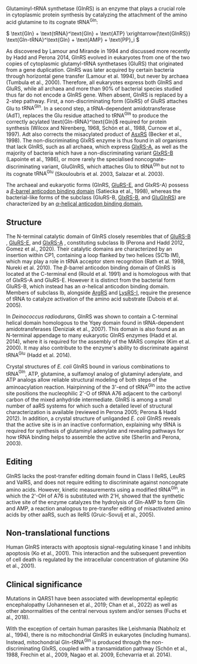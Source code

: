 



Glutaminyl-tRNA synthetase (GlnRS) is an enzyme that plays a crucial role in cytoplasmic protein synthesis by catalyzing the attachment of the amino acid glutamine to its cognate tRNA$^\text{Gln}$: 

$ \text{Gln} + \text{tRNA}^\text{Gln} + \text{ATP} \xrightarrow{\text{GlnRS}} \text{Gln-tRNA}^\text{Gln} + \text{AMP} + \text{PP}_i  $



As discovered by Lamour and Mirande in 1994 and discussed more recently by Hadd and Perona 2014, GlnRS evolved in eukaryotes from one of the two copies of cytoplasmic glutamyl-tRNA synthetases (GluRS) that originated from a gene duplication.
 GlnRS was later acquired by certain bacteria through horizontal gene transfer (Lamour et al. 1994), but never by archaea (Tumbula et al., 2000). 
 Therefore, all eukaryotes express both GlnRS and GluRS, while all archaea and more than 90% of bacterial species studied thus far do not encode a GlnRS gene. 
 When absent, GlnRS is replaced by a 2-step pathway.  First, a non-discriminating form (GlxRS) of GluRS attaches Glu to $\text{tRNA}^\text{Gln}$. In a second step, a tRNA-dependent amidotransferase (AdT), replaces the Glu residue attached to tRNA$^\text{Gln}$ to produce the correctly acylated \text{Gln-tRNA}^\text{Gln}$ required for protein synthesis (Wilcox and Nirenberg, 1968, Schön et al., 1988, Curnow et al., 1997). Adt also corrects the misacylated product of [AsxRS](/class2/asp2/) (Becker et al., 1998).
 The non-discriminating GlxRS enzyme is thus found in all organisms that lack GlnRS, such as all archaea, which express [GlxRS-A](/class1/glu2/), as well as the majority of bacteria which have a non-discriminating variant [GlxRS-B](/class1/glu1/) (Lapointe et al., 1986), or more rarely the specialised noncognate-discriminating variant, GluGlnRS, which attaches Glu to $\text{tRNA}^\text{Gln}$ but not to its cognate $\text{tRNA}^\text{Glu}$ (Skouloubris et al. 2003, Salazar et al. 2003).


 The archaeal and eukaryotic forms 
 (GlnRS, [GluRS-E](/class1/glu3), and GlxRS-A) possess a [$\beta$-barrel anticodon binding domain](/d/eq) (Satiecka et al., 1998), whereas the bacterial-like forms of the subclass (GluRS-B, [GlxRS-B](/class1/glu1), and [GluGlnRS](/class1/glu1)) are characterized by an 
 [$\alpha$-helical anticodon binding domain](/d/ek),





## Structure


The N-terminal catalytic domain of GlnRS closely resembles that of [GluRS-B](/class1/glu1/) , [GluRS-E](/class1/glu3/), and [GlxRS-A](/class1/glu2/) , 
constituting subclass Ib (Perona  and Hadd 2012, Gomez et al., 2020).
Their catalytic domains are characterized by an insertion within CP1, containing a loop flanked by two helices (SC1b IM), which 
may play a role in tRNA acceptor stem recognition  (Rath et al. 1998, Nureki et al. 2010).
The $\beta$-barrel anticodon binding domain of GlnRS is located at the C-terminal end (Rould et al. 1991) and is homologous with that of GlxRS-A and GluRS-E.
However it is distinct from the bacterial form GluRS-B, which instead has an $\alpha$-helical anticodon binding domain.
Members of subclass Ib, alongside [ArgRS](/class1/arg/) and  [LysRS-I](/class1/lys/), require the presence of tRNA to catalyze activation of the amino acid substrate (Dubois et al. 2005).



In *Deinococcus radiodurans*, GlnRS was shown to contain a C-terminal helical domain homologous to the Yqey domain found in tRNA-dependent amidotransferases (Deniziak et al., 2007).  This domain is also found as an N-terminal appendage to many eukaryotic GlnRS enzymes (Hadd et al. 2014), where it is required for the assembly of the MARS complex (Kim et al. 2000). It may also contribute to the enzyme's ability to discriminate against tRNA$^\text{Glu}$ (Hadd et al. 2014).



Crystal structures of *E. coli* GlnRS bound in various combinations to tRNA$^\text{Gln}$, ATP, glutamine, a sulfamoyl analog of glutaminyl adenylate, 
and ATP analogs allow reliable structural modeling of both steps of the aminoacylation reaction. 
Hairpinning of the 3'-end of tRNA$^\text{Gln}$ into the active site positions the nucleophilic 2'-O of tRNA A76 adjacent to the carbonyl carbon of the 
mixed anhydride intermediate. 
GlnRS is among a small number of aaRS systems for which such a detailed level of structural characterization is available (reviewed in Perona 2005; Perona & Hadd 2012). 
In addition, a crystal structure of unliganded *E. coli* GlnRS reveals that the active site is in an inactive conformation, explaining why tRNA is required for synthesis of
glutaminyl adenylate and revealing pathways for how tRNA binding helps to assemble the active site (Sherlin and Perona, 2003).


## Editing


GlnRS lacks the post-transfer editing domain found in Class I IleRS, LeuRS and ValRS, and does not require editing to discriminate against noncognate amino acids. 
However, kinetic measurements using a modified tRNA$^\text{Gln}$, in which the 2'-OH of A76 is substituted with 2'H, showed that the synthetic active site of the enzyme catalyzes 
the hydrolysis of Gln-AMP to form Gln and AMP, a reaction analogous to pre-transfer editing of misactivated amino acids by other aaRS, such as IleRS (Gruic-Sovulj et al., 2005). 


## Non-translational functions

Human GlnRS interacts with apoptosis signal-regulating kinase 1 and inhibits apoptosis (Ko et al., 2001). This interaction and the subsequent prevention of cell death is regulated by the intracellular concentration of glutamine (Ko et al., 2001).


## Clinical significance

Mutations in QARS1 have been associated with developmental epileptic encephalopathy (Johannesen et al., 2019; Chan et al., 2022) as well as other abnormalities of the central nervous system and/or senses (Fuchs et al., 2018). 

With the exception of certain human parasites like Leishmania (Nabholz et al., 1994), there is no mitochondrial GlnRS in eukaryotes (including humans). Instead, mitochondrial Gln-tRNA$^\text{Gln}$ is produced through the non-discriminating GlxRS, coupled with a transamidation pathway (Schön et al., 1988, Frechin et al., 2009, Nagao et al. 2009, Echevarria et al. 2014). 

